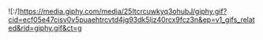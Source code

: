 ![:/]https://media.giphy.com/media/25Itcrcuwkyq3ohubJ/giphy.gif?cid=ecf05e47cisv0v5puaehtrcvtd4jg93dk5ljz40rcx9fcz3n&ep=v1_gifs_related&rid=giphy.gif&ct=g


